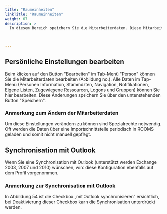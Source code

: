 ```yaml
---
title: "Raumeinheiten"
linkTitle: "Raumeinheiten"
weight: 67
description: >
  In diesem Bereich speichern Sie die Mitarbeiterdaten. Diese Mitarbeiterdaten können Sie über den Button "Bearbeiten" ändern. Zu den persönlichen Einstellungen gehören Personen-Informationen, die Stammdaten, die Navigation, Firmen- und Gruppen-Informationen und Logons. 
 


---
```

## Persönliche Einstellungen bearbeiten
Beim klicken auf den Button "Bearbeiten" im Tab-Menü "Person" können Sie die Mitarbeiterdaten bearbeiten (Abbildung no.). 
Alle Daten im Tap-Menü (Personen Information, Stammdaten, Navigation, Notifikationen, Eigene Listen, Zugewiesene Ressourcen, Logons und Gruppen) können Sie hier bearbeiten. Diese Änderungen speichern Sie über den untenstehenden Button "Speichern".

### Anmerkung zum Ändern der Mitarbeiterdaten 
Um diese Einstellungen verändern zu können sind Spezialrechte notwendig. Oft werden die Daten über eine Importschnittstelle periodisch in ROOMS geladen und somit nicht manuell gepflegt.


## Synchronisation mit Outlook 
 Wenn Sie eine Synchronisation mit Outlook (unterstützt werden Exchange 2003, 2007 und 2010) wünschen, wird diese Konfiguration ebenfalls auf dem Profil vorgenommen.

### Anmerkung zur Synchronisation mit Outlook 
 In Abbildung 54 ist die Checkbox „mit Outlook synchronisieren“ ersichtlich, bei Deaktivierung dieser Checkbox kann die Synchronisation unterdrückt werden.

